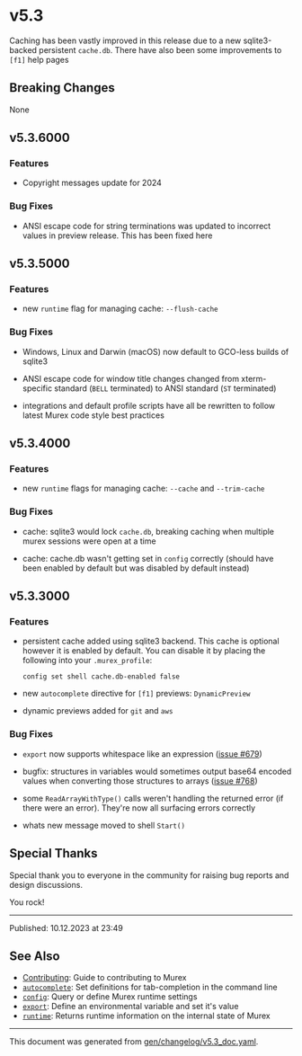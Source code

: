 # v5.3

Caching has been vastly improved in this release due to a new sqlite3-backed persistent `cache.db`. There have also been some improvements to `[f1]` help pages

## Breaking Changes

None

## v5.3.6000

### Features

* Copyright messages update for 2024

### Bug Fixes

* ANSI escape code for string terminations was updated to incorrect values in preview release. This has been fixed here

## v5.3.5000

### Features

* new `runtime` flag for managing cache: `--flush-cache`

### Bug Fixes

* Windows, Linux and Darwin (macOS) now default to GCO-less builds of sqlite3

* ANSI escape code for window title changes changed from xterm-specific standard (`BELL` terminated) to ANSI standard (`ST` terminated)

* integrations and default profile scripts have all be rewritten to follow latest Murex code style best practices

## v5.3.4000

### Features

* new `runtime` flags for managing cache: `--cache` and `--trim-cache`

### Bug Fixes

* cache: sqlite3 would lock `cache.db`, breaking caching when multiple murex sessions were open at a time

* cache: cache.db wasn't getting set in `config` correctly (should have been enabled by default but was disabled by default instead)

## v5.3.3000

### Features

* persistent cache added using sqlite3 backend. This cache is optional however it is enabled by default. You can disable it by placing the following into your `.murex_profile`:
  ```
  config set shell cache.db-enabled false
  ```

* new `autocomplete` directive for `[f1]` previews: `DynamicPreview`

* dynamic previews added for `git` and `aws`

### Bug Fixes

* `export` now supports whitespace like an expression ([issue #679](https://github.com/lmorg/murex/issues/679))

* bugfix: structures in variables would sometimes output base64 encoded values when converting those structures to arrays ([issue #768](https://github.com/lmorg/murex/issues/768))

* some `ReadArrayWithType()` calls weren't handling the returned error (if there were an error). They're now all surfacing errors correctly

* whats new message moved to shell `Start()`
  
## Special Thanks

Special thank you to everyone in the community for raising bug reports and design discussions.

You rock!

<hr>

Published: 10.12.2023 at 23:49

## See Also

* [Contributing](../Murex/CONTRIBUTING.md):
  Guide to contributing to Murex
* [`autocomplete`](../commands/autocomplete.md):
  Set definitions for tab-completion in the command line
* [`config`](../commands/config.md):
  Query or define Murex runtime settings
* [`export`](../commands/export.md):
  Define an environmental variable and set it's value
* [`runtime`](../commands/runtime.md):
  Returns runtime information on the internal state of Murex

<hr/>

This document was generated from [gen/changelog/v5.3_doc.yaml](https://github.com/lmorg/murex/blob/master/gen/changelog/v5.3_doc.yaml).